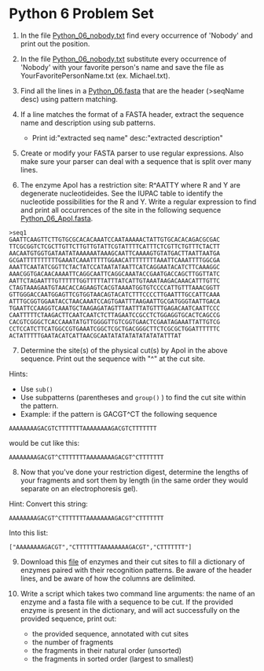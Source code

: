 Python 6 Problem Set
===================

1. In the file [Python_06_nobody.txt](https://github.com/srobb1/pfb2017/blob/master/files/Python_06_nobody.txt) find every occurrence of 'Nobody' and print out the position.

2. In the file [Python_06_nobody.txt](https://github.com/srobb1/pfb2017/blob/master/files/Python_06_nobody.txt) substitute every occurrence of 'Nobody' with your favorite person's name and save the file as YourFavoritePersonName.txt (ex. Michael.txt).

3. Find all the lines in a [Python_06.fasta](https://github.com/srobb1/pfb2017/blob/master/files/Python_06.fasta) that are the header (>seqName desc) using pattern matching.

4. If a line matches the format of a FASTA header, extract the sequence name and description using sub patterns. 
	- Print id:"extracted seq name" desc:"extracted description"

5. Create or modify your FASTA parser to use regular expressions. Also make sure your parser can deal with a sequence that is split over many lines.

6. The enzyme ApoI has a restriction site: R^AATTY where R and Y are degenerate nucleotideides. See the IUPAC table to identify the nucleotide possibilities for the R and Y. Write a regular expression to find and print all occurrences of the site in the following sequence [Python_06_ApoI.fasta](https://github.com/srobb1/pfb2017/blob/master/files/Python_06_ApoI.fasta). 

```
>seq1
GAATTCAAGTTCTTGTGCGCACACAAATCCAATAAAAACTATTGTGCACACAGACGCGAC
TTCGCGGTCTCGCTTGTTCTTGTTGTATTCGTATTTTCATTTCTCGTTCTGTTTCTACTT
AACAATGTGGTGATAATATAAAAAATAAAGCAATTCAAAAGTGTATGACTTAATTAATGA
GCGATTTTTTTTTTGAAATCAAATTTTTGGAACATTTTTTTTAAATTCAAATTTTGGCGA
AAATTCAATATCGGTTCTACTATCCATAATATAATTCATCAGGAATACATCTTCAAAGGC
AAACGGTGACAACAAAATTCAGGCAATTCAGGCAAATACCGAATGACCAGCTTGGTTATC
AATTCTAGAATTTGTTTTTTGGTTTTTATTTATCATTGTAAATAAGACAAACATTTGTTC
CTAGTAAAGAATGTAACACCAGAAGTCACGTAAAATGGTGTCCCCATTGTTTAAACGGTT
GTTGGGACCAATGGAGTTCGTGGTAACAGTACATCTTTCCCCTTGAATTTGCCATTCAAA
ATTTGCGGTGGAATACCTAACAAATCCAGTGAATTTAAGAATTGCGATGGGTAATTGACA
TGAATTCCAAGGTCAAATGCTAAGAGATAGTTTAATTTATGTTTGAGACAATCAATTCCC
CAATTTTTCTAAGACTTCAATCAATCTCTTAGAATCCGCCTCTGGAGGTGCACTCAGCCG
CACGTCGGGCTCACCAAATATGTTGGGGTTGTCGGTGAACTCGAATAGAAATTATTGTCG
CCTCCATCTTCATGGCCGTGAAATCGGCTCGCTGACGGGCTTCTCGCGCTGGATTTTTTC
ACTATTTTTGAATACATCATTAACGCAATATATATATATATATATTTAT
```


7. Determine the site(s) of the physical cut(s) by ApoI in the above sequence. Print out the sequence with "^" at the cut site.

  Hints:  
   - Use `sub()`  
   - Use subpatterns (parentheses and `group()` ) to find the cut site within the pattern.
   - Example: if the pattern is GACGT^CT the following sequence

```
AAAAAAAAGACGTCTTTTTTTAAAAAAAAGACGTCTTTTTTT
```
would be cut like this:

```
AAAAAAAAGACGT^CTTTTTTTAAAAAAAAGACGT^CTTTTTTT
```

8. Now that you've done your restriction digest, determine the lengths of your fragments and sort them by length (in the same order they would separate on an electrophoresis gel).

Hint: Convert this string:

```
AAAAAAAAGACGT^CTTTTTTTAAAAAAAAGACGT^CTTTTTTT
```

Into this list:

```
["AAAAAAAAGACGT","CTTTTTTTAAAAAAAAGACGT","CTTTTTTT"]
```

9. Download this [file](http://rebase.neb.com/rebase/link_proto) of enzymes and their cut sites to fill a dictionary of enzymes paired with their recognition patterns. Be aware of the header lines, and be aware of how the columns are delimited.

10. Write a script which takes two command line arguments: the name of an enzyme and a fasta file with a sequence to be cut. 
   If the provided enzyme is present in the dictionary, and will act successfully on the provided sequence, print out:
     - the provided sequence, annotated with cut sites
     - the number of fragments
     - the fragments in their natural order (unsorted)
     - the fragments in sorted order (largest to smallest)
